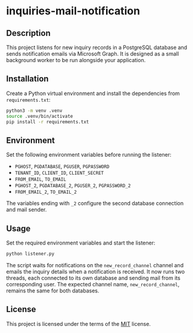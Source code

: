 # inquiries-mail-notification

## Description
This project listens for new inquiry records in a PostgreSQL database and
sends notification emails via Microsoft Graph. It is designed as a small
background worker to be run alongside your application.

## Installation
Create a Python virtual environment and install the dependencies from
`requirements.txt`:

```bash
python3 -m venv .venv
source .venv/bin/activate
pip install -r requirements.txt
```

## Environment
Set the following environment variables before running the listener:

- `PGHOST`, `PGDATABASE`, `PGUSER`, `PGPASSWORD`
- `TENANT_ID`, `CLIENT_ID`, `CLIENT_SECRET`
- `FROM_EMAIL`, `TO_EMAIL`
- `PGHOST_2`, `PGDATABASE_2`, `PGUSER_2`, `PGPASSWORD_2`
- `FROM_EMAIL_2`, `TO_EMAIL_2`

The variables ending with `_2` configure the second database connection
and mail sender.

## Usage
Set the required environment variables and start the listener:

```bash
python listener.py
```

The script waits for notifications on the `new_record_channel` channel and
emails the inquiry details when a notification is received. It now runs two
threads, each connected to its own database and sending mail from its
corresponding user. The expected channel name, `new_record_channel`, remains
the same for both databases.

## License
This project is licensed under the terms of the [MIT](LICENSE) license.
